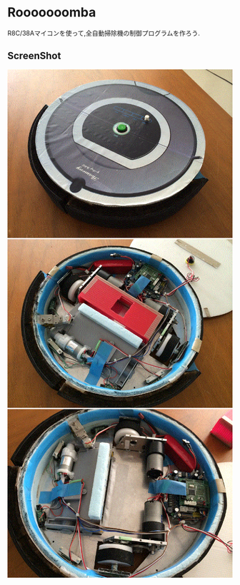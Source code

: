 ﻿# Rooooooomba
R8C/38Aマイコンを使って,全自動掃除機の制御プログラムを作ろう.

## ScreenShot
![result](https://raw.githubusercontent.com/MizukiFurusawa/Rooooooomba/mizuki_dev/img/img01.gif)
![result](https://raw.githubusercontent.com/MizukiFurusawa/Rooooooomba/mizuki_dev/img/img02.gif)
![result](https://raw.githubusercontent.com/MizukiFurusawa/Rooooooomba/mizuki_dev/img/img03.gif)
